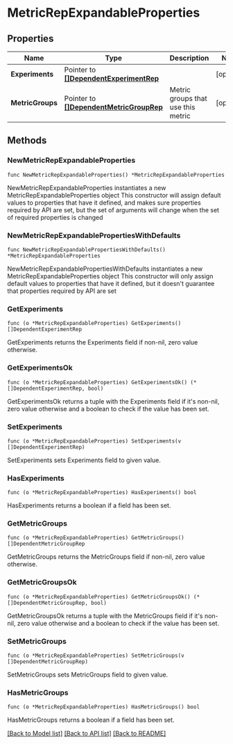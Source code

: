 # MetricRepExpandableProperties

## Properties

Name | Type | Description | Notes
------------ | ------------- | ------------- | -------------
**Experiments** | Pointer to [**[]DependentExperimentRep**](DependentExperimentRep.md) |  | [optional] 
**MetricGroups** | Pointer to [**[]DependentMetricGroupRep**](DependentMetricGroupRep.md) | Metric groups that use this metric | [optional] 

## Methods

### NewMetricRepExpandableProperties

`func NewMetricRepExpandableProperties() *MetricRepExpandableProperties`

NewMetricRepExpandableProperties instantiates a new MetricRepExpandableProperties object
This constructor will assign default values to properties that have it defined,
and makes sure properties required by API are set, but the set of arguments
will change when the set of required properties is changed

### NewMetricRepExpandablePropertiesWithDefaults

`func NewMetricRepExpandablePropertiesWithDefaults() *MetricRepExpandableProperties`

NewMetricRepExpandablePropertiesWithDefaults instantiates a new MetricRepExpandableProperties object
This constructor will only assign default values to properties that have it defined,
but it doesn't guarantee that properties required by API are set

### GetExperiments

`func (o *MetricRepExpandableProperties) GetExperiments() []DependentExperimentRep`

GetExperiments returns the Experiments field if non-nil, zero value otherwise.

### GetExperimentsOk

`func (o *MetricRepExpandableProperties) GetExperimentsOk() (*[]DependentExperimentRep, bool)`

GetExperimentsOk returns a tuple with the Experiments field if it's non-nil, zero value otherwise
and a boolean to check if the value has been set.

### SetExperiments

`func (o *MetricRepExpandableProperties) SetExperiments(v []DependentExperimentRep)`

SetExperiments sets Experiments field to given value.

### HasExperiments

`func (o *MetricRepExpandableProperties) HasExperiments() bool`

HasExperiments returns a boolean if a field has been set.

### GetMetricGroups

`func (o *MetricRepExpandableProperties) GetMetricGroups() []DependentMetricGroupRep`

GetMetricGroups returns the MetricGroups field if non-nil, zero value otherwise.

### GetMetricGroupsOk

`func (o *MetricRepExpandableProperties) GetMetricGroupsOk() (*[]DependentMetricGroupRep, bool)`

GetMetricGroupsOk returns a tuple with the MetricGroups field if it's non-nil, zero value otherwise
and a boolean to check if the value has been set.

### SetMetricGroups

`func (o *MetricRepExpandableProperties) SetMetricGroups(v []DependentMetricGroupRep)`

SetMetricGroups sets MetricGroups field to given value.

### HasMetricGroups

`func (o *MetricRepExpandableProperties) HasMetricGroups() bool`

HasMetricGroups returns a boolean if a field has been set.


[[Back to Model list]](../README.md#documentation-for-models) [[Back to API list]](../README.md#documentation-for-api-endpoints) [[Back to README]](../README.md)


